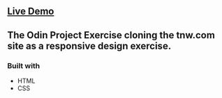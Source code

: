 ## [Live Demo](https://joan-kii.github.io/thenextweb-clone)

## The Odin Project Exercise cloning the tnw.com site as a responsive design exercise.

### Built with
 - HTML
 - CSS
